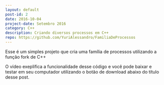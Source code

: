 ```yaml
---
layout: default
post-id: 2
date: 2016-10-04
project-date: Setembro 2016
category: C++
description: Criando diversos processos em C++
repo: https://github.com/YuriAlessandro/FamiliaDeProcessos
---
```


Esse é um simples projeto que cria uma família de processos utilizando a função fork de C++

O vídeo exeplifica a funcionalidade desse código e você pode baixar e testar em seu computador utilizando o botão de download abaixo do título desse post.
